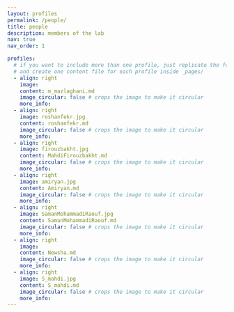 ```yaml
---
layout: profiles
permalink: /people/
title: people
description: members of the lab
nav: true
nav_order: 1

profiles:
  # if you want to include more than one profile, just replicate the following block
  # and create one content file for each profile inside _pages/
  - align: right
    image: 
    content: m_mazlaghani.md
    image_circular: false # crops the image to make it circular
    more_info: 
  - align: right
    image: roshanfekr.jpg
    content: roshanfekr.md
    image_circular: false # crops the image to make it circular
    more_info: 
  - align: right
    image: firouzbakht.jpg
    content: MahdiFirouzbakht.md
    image_circular: false # crops the image to make it circular
    more_info:
  - align: right
    image: amiryan.jpg
    content: Amiryan.md
    image_circular: false # crops the image to make it circular
    more_info: 
  - align: right
    image: SamanMohammadiRaouf.jpg
    content: SamanMohammadiRaouf.md
    image_circular: false # crops the image to make it circular
    more_info:
  - align: right
    image:
    content: Newsha.md
    image_circular: false # crops the image to make it circular
    more_info:      
  - align: right
    image: S_mahdi.jpg
    content: S_mahdi.md
    image_circular: false # crops the image to make it circular
    more_info: 
---
```

